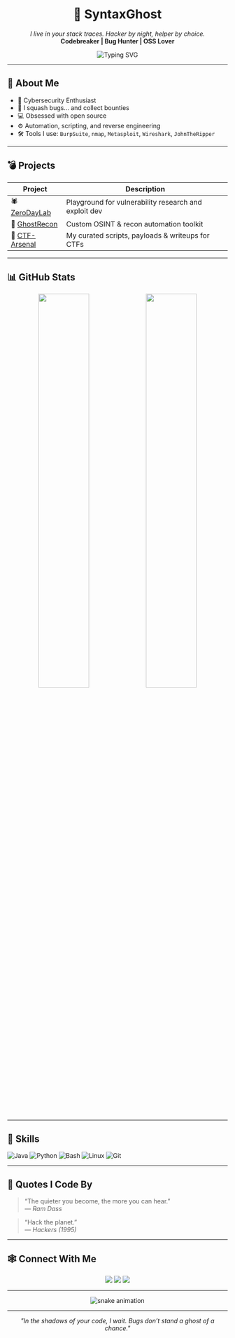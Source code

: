 <h1 align="center">👻 SyntaxGhost</h1>
<p align="center"> 
  <i>I live in your stack traces. Hacker by night, helper by choice.</i><br>
  <strong>Codebreaker | Bug Hunter | OSS Lover</strong>
</p>

<p align="center">
  <img src="https://readme-typing-svg.herokuapp.com?font=Fira+Code&pause=1000&color=00F7FF&width=435&lines=👨‍💻+Self-taught+Hacker;🔍+Bug+Bounty+Explorer;⚔️+CTF+Player;💻+Java+%7C+Python+%7C+Bash;🧠+Always+Learning" alt="Typing SVG" />
</p>

---

## 🧠 About Me
- 🔐 Cybersecurity Enthusiast  
- 🐛 I squash bugs... and collect bounties  
- 💻 Obsessed with open source  
- ⚙️ Automation, scripting, and reverse engineering   
- 🛠️ Tools I use: `BurpSuite`, `nmap`, `Metasploit`, `Wireshark`, `JohnTheRipper`

---

## 💣 Projects
| Project | Description |
|--------|-------------|
| 🕷️ [ZeroDayLab](#) | Playground for vulnerability research and exploit dev |
| 🔎 [GhostRecon](#) | Custom OSINT & recon automation toolkit |
| 🧪 [CTF-Arsenal](#) | My curated scripts, payloads & writeups for CTFs |

---

## 📊 GitHub Stats

<p align="center">
  <img src="https://github-readme-stats.vercel.app/api?username=SyntaxGhost&show_icons=true&theme=tokyonight&hide=prs&count_private=true" width="48%">
  <img src="https://github-readme-stats.vercel.app/api/top-langs/?username=SyntaxGhost&layout=compact&theme=tokyonight" width="48%">
</p>

---

## 🧩 Skills

![Java](https://img.shields.io/badge/Java-ED8B00?style=for-the-badge&logo=java&logoColor=white)
![Python](https://img.shields.io/badge/Python-3572A5?style=for-the-badge&logo=python&logoColor=white)
![Bash](https://img.shields.io/badge/Bash-121011?style=for-the-badge&logo=gnubash&logoColor=white)
![Linux](https://img.shields.io/badge/Linux-FCC624?style=for-the-badge&logo=linux&logoColor=black)
![Git](https://img.shields.io/badge/Git-F05032?style=for-the-badge&logo=git&logoColor=white)

---

## 🧠 Quotes I Code By

> “The quieter you become, the more you can hear.”  
> — *Ram Dass*

> “Hack the planet.”  
> — *Hackers (1995)*

---

## 🕸️ Connect With Me

<p align="center">
  <a href="https://github.com/SyntaxGhost"><img src="https://img.shields.io/badge/GitHub-%23121011.svg?style=for-the-badge&logo=github&logoColor=white"/></a>
  <a href="#"><img src="https://img.shields.io/badge/Twitter-%231DA1F2.svg?style=for-the-badge&logo=twitter&logoColor=white"/></a>
  <a href="#"><img src="https://img.shields.io/badge/LinkedIn-%230077B5.svg?style=for-the-badge&logo=linkedin&logoColor=white"/></a>
</p>

---

<p align="center">
  <img src="https://raw.githubusercontent.com/SyntaxGhost/SyntaxGhost/output/github-contribution-grid-snake-dark.svg" alt="snake animation" />
</p>

---

<p align="center"><i>"In the shadows of your code, I wait. Bugs don’t stand a ghost of a chance."</i></p>
